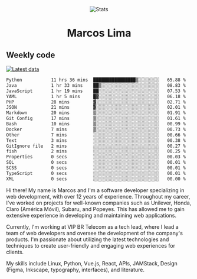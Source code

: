 <div align="center">
  <img src="https://user-images.githubusercontent.com/958723/207206099-04913a11-e77d-4b52-a9d3-5d702839508b.png" alt="Stats" />
  <h1>Marcos Lima</h1>
</div>

## Weekly code

[![Latest data](https://github.com/skvggor/skvggor/actions/workflows/main.yml/badge.svg)](https://github.com/skvggor/skvggor/actions/workflows/main.yml)

<!--START_SECTION:waka-->

```txt
Python           11 hrs 36 mins  ████████████████▒░░░░░░░░   65.88 %
Java             1 hr 33 mins    ██▒░░░░░░░░░░░░░░░░░░░░░░   08.83 %
JavaScript       1 hr 19 mins    ██░░░░░░░░░░░░░░░░░░░░░░░   07.53 %
YAML             1 hr 5 mins     █▓░░░░░░░░░░░░░░░░░░░░░░░   06.18 %
PHP              28 mins         ▓░░░░░░░░░░░░░░░░░░░░░░░░   02.71 %
JSON             21 mins         ▓░░░░░░░░░░░░░░░░░░░░░░░░   02.01 %
Markdown         20 mins         ▒░░░░░░░░░░░░░░░░░░░░░░░░   01.91 %
Git Config       17 mins         ▒░░░░░░░░░░░░░░░░░░░░░░░░   01.61 %
Bash             10 mins         ▒░░░░░░░░░░░░░░░░░░░░░░░░   00.99 %
Docker           7 mins          ▒░░░░░░░░░░░░░░░░░░░░░░░░   00.73 %
Other            7 mins          ░░░░░░░░░░░░░░░░░░░░░░░░░   00.66 %
Text             3 mins          ░░░░░░░░░░░░░░░░░░░░░░░░░   00.38 %
GitIgnore file   2 mins          ░░░░░░░░░░░░░░░░░░░░░░░░░   00.27 %
fish             2 mins          ░░░░░░░░░░░░░░░░░░░░░░░░░   00.25 %
Properties       0 secs          ░░░░░░░░░░░░░░░░░░░░░░░░░   00.03 %
SQL              0 secs          ░░░░░░░░░░░░░░░░░░░░░░░░░   00.01 %
SCSS             0 secs          ░░░░░░░░░░░░░░░░░░░░░░░░░   00.01 %
TypeScript       0 secs          ░░░░░░░░░░░░░░░░░░░░░░░░░   00.01 %
XML              0 secs          ░░░░░░░░░░░░░░░░░░░░░░░░░   00.00 %
```

<!--END_SECTION:waka-->

  <p>Hi there! My name is Marcos and I'm a software developer specializing in web development, with over 12 years of experience. Throughout my career, I've worked on projects for well-known companies such as Unilever, Honda, Claro (América Móvil), Subaru, and Popeyes. This has allowed me to gain extensive experience in developing and maintaining web applications.</p>
  
  <p>Currently, I'm working at VIP BR Telecom as a tech lead, where I lead a team of web developers and oversee the development of the company's products. I'm passionate about utilizing the latest technologies and techniques to create user-friendly and engaging web experiences for clients.</p>
  
  <p>My skills include Linux, Python, Vue.js, React, APIs, JAMStack, Design (Figma, Inkscape, typography, interfaces), and literature.</p>
<!-- </details> -->

<!-- <div align="center">
  <h2>🤖 Recent Code Activity</h2>
  <img width="500" src="https://github-readme-stats.vercel.app/api/wakatime?username=skvggor&hide_title=true&layout=compact&theme=transparent" alt="Wakatime Stats" />
</div>

<br>

<div align="center">
  <h2>📈 GitHub Stats</h2>
  <img width="500" src="https://github-readme-stats.vercel.app/api?username=skvggor&show_icons=true&theme=transparent&hide_title=true&count_private=true" alt="GitHub Stats" />
</div>
 -->
